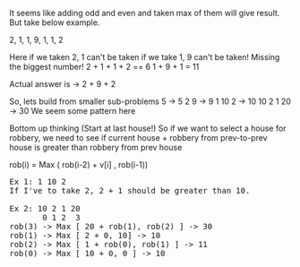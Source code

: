 It seems like adding odd and even and taken max of them will give result.
But take below example.

2, 1, 1, 9, 1, 1, 2

Here if we taken 2, 1 can't be taken
if we take 1, 9 can't be taken! Missing the biggest number!
2 + 1 + 1 + 2 == 6
1 + 9 + 1 = 11

Actual answer is -> 2 + 9 + 2

So, lets build from smaller sub-problems
5 -> 5
2 9 -> 9
1 10 2 -> 10
10 2 1 20 -> 30 We seem some pattern here

Bottom up thinking (Start at last house!)
So if we want to select a house for robbery, we need to see if current house + robbery from prev-to-prev house is
greater than robbery from prev house

rob(i) = Max ( rob(i-2) + v[i] , rob(i-1))

<pre>
Ex 1: 1 10 2
If I've to take 2, 2 + 1 should be greater than 10. 

Ex 2: 10 2 1 20
       0 1 2  3 
rob(3) -> Max [ 20 + rob(1), rob(2) ] -> 30
rob(1) -> Max [ 2 + 0, 10] -> 10
rob(2) -> Max [ 1 + rob(0), rob(1) ] -> 11
rob(0) -> Max [ 10 + 0, 0 ] -> 10

</pre>
